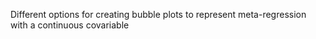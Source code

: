 Different options for creating bubble plots to represent meta-regression with a continuous covariable
